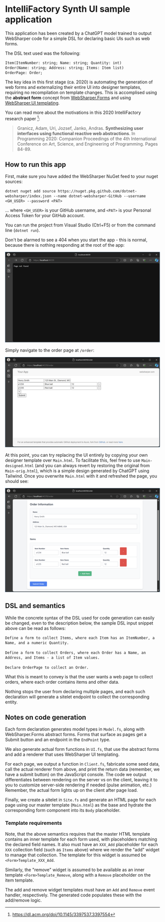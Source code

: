 # IntelliFactory Synth UI sample application

This application has been created by a ChatGPT model trained to output WebSharper code for a simple DSL for declaring basic UIs such as web forms.

The DSL text used was the following:

```text
Item(ItemNumber: string; Name: string; Quantity: int)
Order(Name: string; Address: string; Items: Item list)
OrderPage: Order;
```

The key idea in this first stage (ca. 2020) is automating the generation of web forms and externalizing their entire UI into designer templates, requiring no recompilation on template changes. This is accomplised using the **abstract form** concept from [WebSharper.Forms](https://github.com/dotnet-websharper/forms) and using [WebSharper.UI templating](https://developers.websharper.com/docs/v4.x/fs/ui#heading-8).

You can read more about the motivations in this 2020 IntelliFactory research paper [^1]:

> Granicz, Adam, Uri, Jozsef, Janko, Andras. **Synthesizing user interfaces using functional reactive web abstractions**. In Programming 2020: Companion Proceedings of the 4th International Conference on Art, Science, and Engineering of Programming. Pages 84-89. 


## How to run this app

First, make sure you have added the WebSharper NuGet feed to your nuget sources:

```
dotnet nuget add source https://nuget.pkg.github.com/dotnet-websharper/index.json --name dotnet-websharper-GitHub --username <GH_USER> --password <PAT>
```

... where `<GH_USER>` is your GitHub username, and `<PAT>` is your Personal Access Token for your GitHub account.

You can run the project from Visual Studio (Ctrl+F5) or from the command line (`dotnet run`).

Don't be alarmed to see a 404 when you start the app - this is normal, because there is nothing responding at the root of the app:

![](images/start.png)

Simply navigate to the order page at `/order`:

![](images/order.png)

At this point, you can try replacing the UI entirely by copying your own designer template over `Main.html`. To facilitate this, feel free to use `Main-designed.html` (and you can always revert by restoring the original from `Main-orig.html`), which is a simple design generated by ChatGPT using Tailwind. Once you overwrite `Main.html` with it and refreshed the page, you should see:

![](images/order-designed.png)


## DSL and semantics

While the concrete syntax of the DSL used for code generation can easily be changed, even to the description below, the sample DSL input snippet above can be read as follows:

```text
Define a form to collect Items, where each Item has an ItemNumber, a Name, and a numeric Quantity.

Define a form to collect Orders, where each Order has a Name, an Address, and Items - a list of Item values.

Declare OrderPage to collect an Order.
```

What this is meant to convey is that the user wants a web page to collect orders, where each order contains items and other data.

Nothing stops the user from declaring multiple pages, and each such declaration will generate a sitelet endpoint to collect the corresponding entity.

## Notes on code generation

Each form declaration generates model types in `Model.fs`, along with WebSharper.Forms abstract forms. Forms that surface as pages get a Submit button and an endpoint in the `EndPoint` type.

We also generate actual form functions in `UI.fs`, that use the abstract forms and add a renderer that uses WebSharper UI templating.

For each page, we output a function in `Client.fs`, fabricate some seed data, call the actual renderer from above, and print the return data (remember, we have a submit button) on the JavaScript console. The code we output differentiates between rendering on the server vs on the client, leaving it to you to customize server-side rendering if needed (pulse animation, etc.) Remember, the actual form lights up on the client after page load.

Finally, we create a sitelet in `Site.fs` and generate an HTML page for each page using our master template (`Main.html`) as the base and hydrate the corresponding form component into its `Body` placeholder.

### Template requirements

Note, that the above semantics requires that the master HTML template contains an inner template for each form used, with placeholders matching the declared field names. It also must have an `XXX_Add` placeholder for each `XXX` collection field (such as `Items` above) where we render the "add" widget to manage that collection. The template for this widget is assumed be `<Form>Template_XXX_Add`.

Similarly, the "remove" widget is assumed to be available as an inner template `<Form>Template_Remove`, along with a `Remove` placeholder on the item template.

The add and remove widget templates must have an `Add` and `Remove` event handler, respectively. The generated code populates these with the add/remove logic.


[^1]: https://dl.acm.org/doi/10.1145/3397537.3397554
